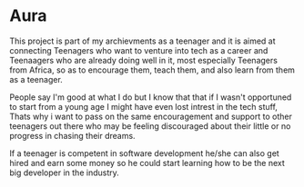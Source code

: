 # Aura


This project is part of my archievments as a teenager and it is aimed at connecting 
Teenagers who want to venture into tech as a career and Teenaagers who are already doing well in it, most especially Teenagers from Africa, so as to encourage them, teach them, and also learn from them as a teenager.

People say I'm good at what I do but I know that that if I wasn't opportuned to start from a young age I might have even lost intrest in the tech stuff, Thats why i want to pass on the same encouragement and support to other teenagers out there who may be feeling discouraged about their little or no progress in chasing their dreams.

If a teenager is competent in software development he/she can also get hired and earn some money so he could start learning how to be the next big developer in the industry.
